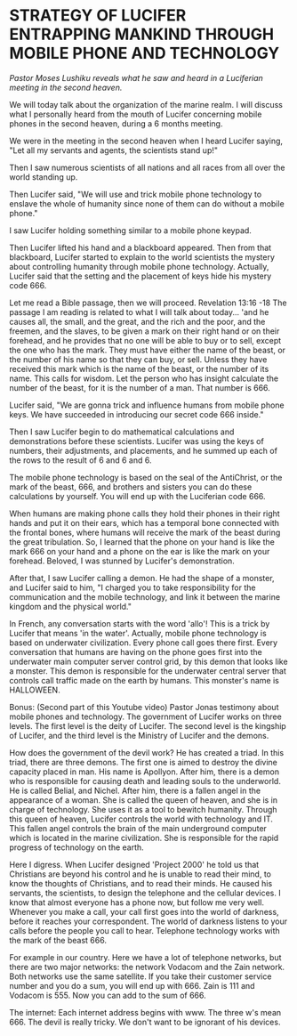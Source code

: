 # STRATEGY OF LUCIFER ENTRAPPING MANKIND THROUGH MOBILE PHONE AND TECHNOLOGY

_Pastor Moses Lushiku reveals what he saw and heard in a Luciferian meeting in the second heaven._

We will today talk about the organization of the marine realm. I will discuss what I personally heard from the mouth of Lucifer concerning mobile phones in the second heaven, during a 6 months meeting.

We were in the meeting in the second heaven when I heard Lucifer saying, "Let all my servants and agents, the scientists stand up!"

Then I saw numerous scientists of all nations and all races from all over the world standing up.

Then Lucifer said, "We will use and trick mobile phone technology to enslave the whole of humanity since none of them can do without a mobile phone."

I saw Lucifer holding something similar to a mobile phone keypad.

Then Lucifer lifted his hand and a blackboard appeared. Then from that blackboard, Lucifer started to explain to the world scientists the mystery about controlling humanity through mobile phone technology. Actually, Lucifer said that the setting and the placement of keys hide his mystery code 666.

Let me read a Bible passage, then we will proceed. Revelation 13:16 -18 The passage I am reading is related to what I will talk about today... 'and he causes all, the small, and the great, and the rich and the poor, and the freemen, and the slaves, to be given a mark on their right hand or on their forehead, and he provides that no one will be able to buy or to sell, except the one who has the mark. They must have either the name of the beast, or the number of his name so that they can buy, or sell. Unless they have received this mark which is the name of the beast, or the number of its name. This calls for wisdom. Let the person who has insight calculate the number of the beast, for it is the number of a man. That number is 666.

Lucifer said, "We are gonna trick and influence humans from mobile phone keys. We have succeeded in introducing our secret code 666 inside."

Then I saw Lucifer begin to do mathematical calculations and demonstrations before these scientists. Lucifer was using the keys of numbers, their adjustments, and placements, and he summed up each of the rows to the result of 6 and 6 and 6.

The mobile phone technology is based on the seal of the AntiChrist, or the mark of the beast, 666, and brothers and sisters you can do these calculations by yourself. You will end up with the Luciferian code 666.

When humans are making phone calls they hold their phones in their right hands and put it on their ears, which has a temporal bone connected with the frontal bones, where humans will receive the mark of the beast during the great tribulation. So, I learned that the phone on your hand is like the mark 666 on your hand and a phone on the ear is like the mark on your forehead. Beloved, I was stunned by Lucifer's demonstration.

After that, I saw Lucifer calling a demon. He had the shape of a monster, and Lucifer said to him, "I charged you to take responsibility for the communication and the mobile technology, and link it between the marine kingdom and the physical world."

In French, any conversation starts with the word 'allo'! This is a trick by Lucifer that means 'in the water'. Actually, mobile phone technology is based on underwater civilization. Every phone call goes there first. Every conversation that humans are having on the phone goes first into the underwater main computer server control grid, by this demon that looks like a monster. This demon is responsible for the underwater central server that controls call traffic made on the earth by humans. This monster's name is HALLOWEEN.

Bonus: (Second part of this Youtube video) Pastor Jonas testimony about mobile phones and technology. The government of Lucifer works on three levels. The first level is the deity of Lucifer. The second level is the kingship of Lucifer, and the third level is the Ministry of Lucifer and the demons.

How does the government of the devil work? He has created a triad. In this triad, there are three demons. The first one is aimed to destroy the divine capacity placed in man. His name is Apollyon. After him, there is a demon who is responsible for causing death and leading souls to the underworld. He is called Belial, and Nichel. After him, there is a fallen angel in the appearance of a woman. She is called the queen of heaven, and she is in charge of technology. She uses it as a tool to bewitch humanity. Through this queen of heaven, Lucifer controls the world with technology and IT. This fallen angel controls the brain of the main underground computer which is located in the marine civilization. She is responsible for the rapid progress of technology on the earth.

Here I digress. When Lucifer designed 'Project 2000' he told us that Christians are beyond his control and he is unable to read their mind, to know the thoughts of Christians, and to read their minds. He caused his servants, the scientists, to design the telephone and the cellular devices. I know that almost everyone has a phone now, but follow me very well. Whenever you make a call, your call first goes into the world of darkness, before it reaches your correspondent. The world of darkness listens to your calls before the people you call to hear. Telephone technology works with the mark of the beast 666.

For example in our country. Here we have a lot of telephone networks, but there are two major networks: the network Vodacom and the Zain network. Both networks use the same satellite. If you take their customer service number and you do a sum, you will end up with 666. Zain is 111 and Vodacom is 555. Now you can add to the sum of 666.

The internet: Each internet address begins with www. The three w's mean 666. The devil is really tricky. We don't want to be ignorant of his devices.
